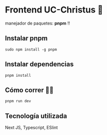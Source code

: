 # Frontend UC-Christus 🏥

manejador de paquetes: **pnpm** ‼️

## Instalar pnpm
`sudo npm install -g pnpm`

## Instalar dependencias
`pnpm install`


## Cómo correr 🏇🏻
`pnpm run dev`

## Tecnología utilizada
Next JS, Typescript, ESlint

